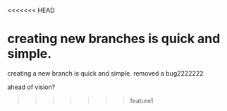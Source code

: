 <<<<<<< HEAD

creating new branches is quick and simple.
=======
creating a new branch is quick and simple. removed  a bug2222222

ahead of vision?
>>>>>>> feature1
